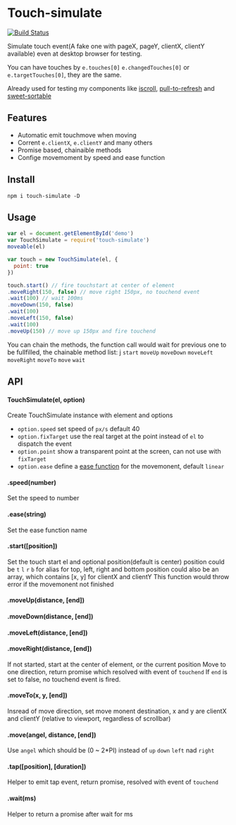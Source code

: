 # Touch-simulate

  [![Build Status](https://secure.travis-ci.org/chemzqm/touch-simulate.svg)](http://travis-ci.org/chemzqm/touch-simulate)

  Simulate touch event(A fake one with pageX, pageY, clientX, clientY available) even at desktop browser for testing.

  You can have touches by `e.touches[0]` `e.changedTouches[0]` or `e.targetTouches[0]`, they are the same.

  Already used for testing my components like [iscroll](https://github.com/chemzqm/iscroll), [pull-to-refresh](https://github.com/chemzqm/pull-to-refresh) and [sweet-sortable](https://github.com/chemzqm/sweet-sortable)

## Features

* Automatic emit touchmove when moving
* Corrent `e.clientX`, `e.clientY` and many others
* Promise based, chainaible methods
* Confige movemoment by speed and ease function

## Install

    npm i touch-simulate -D

## Usage

``` js
var el = document.getElementById('demo')
var TouchSimulate = require('touch-simulate')
moveable(el)

var touch = new TouchSimulate(el, {
  point: true
})

touch.start() // fire touchstart at center of element
.moveRight(150, false) // move right 150px, no touchend event
.wait(100) // wait 100ms
.moveDown(150, false)
.wait(100)
.moveLeft(150, false)
.wait(100)
.moveUp(150) // move up 150px and fire touchend
```

You can chain the methods, the function call would wait for previous one to be fullfilled, the chainable method list:
j
`start` `moveUp` `moveDown` `moveLeft` `moveRight` `moveTo` `move` `wait`

## API

#### TouchSimulate(el, option)

Create TouchSimulate instance with element and options
* `option.speed` set speed of `px/s` default 40
* `option.fixTarget` use the real target at the point instead of `el` to dispatch the event
* `option.point` show a transparent point at the screen, can not use with `fixTarget`
* `option.ease` define a [ease function](https://github.com/component/ease) for the movemonent, default `linear`

#### .speed(number)

Set the speed to number

#### .ease(string)

Set the ease function name

#### .start([position])

Set the touch start el and optional position(default is center)
position could be `t` `l` `r` `b` for alias for top, left, right and bottom
position could also be an array, which contains [x, y] for clientX and clientY
This function would throw error if the movemonent not finished

#### .moveUp(distance, [end])
#### .moveDown(distance, [end])
#### .moveLeft(distance, [end])
#### .moveRight(distance, [end])

If not started, start at the center of element, or the current position
Move to one direction, return promise which resolved with event of `touchend`
If `end` is set to false, no touchend event is fired.

#### .moveTo(x, y, [end])

Insread of move direction, set move monent destination,
x and y are clientX and clientY (relative to viewport, regardless of scrollbar)

#### .move(angel, distance, [end])

Use `angel` which should be (0 ~ 2*PI) instead of `up` `down` `left` nad `right`

#### .tap([position], [duration])

Helper to emit tap event, return promise, resolved with event of `touchend`

#### .wait(ms)

Helper to return a promise after wait for ms
